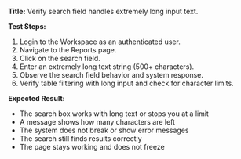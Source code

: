 **Title:** Verify search field handles extremely long input text.

**Test Steps:**
1. Login to the Workspace as an authenticated user.
2. Navigate to the Reports page.
3. Click on the search field.
4. Enter an extremely long text string (500+ characters).
5. Observe the search field behavior and system response.
6. Verify table filtering with long input and check for character limits.

**Expected Result:**
- The search box works with long text or stops you at a limit
- A message shows how many characters are left
- The system does not break or show error messages
- The search still finds results correctly
- The page stays working and does not freeze